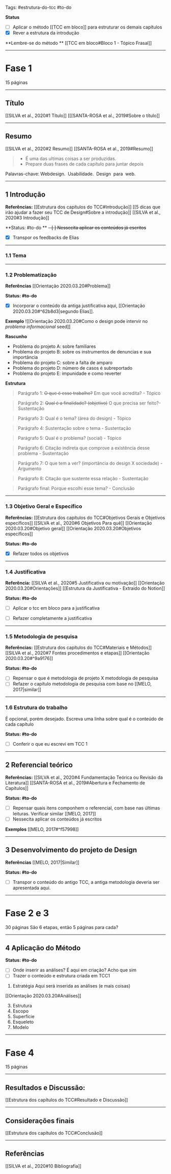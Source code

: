 Tags: #estrutura-do-tcc #to-do 

**Status**
- [ ] Aplicar o método [[TCC em bloco]] para estruturar os demais capítulos
- [x] Rever a estrutura da introdução

**Lembre-se do método **
[[TCC em bloco#Bloco 1 - Tópico Frasal]]


---
# Fase 1
15 páginas

---

## Título
[[SILVA et al., 2020#1 Título]]
[[[SANTA-ROSA et al., 2019#Sobre o título]]

---

## Resumo
[[SILVA et al., 2020#2 Resumo]]
[[SANTA-ROSA et al., 2019#Resumo]]
> * É uma das ultimas coisas a ser produzidas.
> * Prepare duas frases de cada capítulo para juntar depois

   Palavras-chave: Webdesign.  Usabilidade.  Design  para  web.
   
   -----

## 1 Introdução
**Referências:**
[[Estrutura dos capítulos do TCC#Introdução]]
[[5 dicas que irão ajudar a fazer seu TCC de Design#Sobre a introdução]]
[[SILVA et al., 2020#3 Introdução]]

**Status: #to-do ** 
~~- [ ] Nessecita aplicar os conteúdos já escritos~~
- [x] Transpor os feedbacks de Elias

---
### 1.1 Tema

----
### 1.2 Problematização
**Referências**
[[Orientação 2020.03.20#Problema]]

**Status: #to-do**
- [x] Incorporar o conteúdo da antiga justificativa aqui, [[Orientação 2020.03.20#^62b8d3|segundo Elias]].

**Exemplo**
![[Orientação 2020.03.20#Como o design pode intervir no _problema informacional_ seed]]

**Rascunho**
- Problema do projeto A: sobre familiares  
- Problema do projeto B: sobre os instrumentos de denuncias e sua importância  
- Problema do projeto C: sobre a falta de amparo  
- Problema do projeto D: número de casos é subreportado  
- Problema do projeto E: impunidade e como reverter  

**Estrutura**
> Parágrafo 1: ~~O que é esse trabalho?~~ Em que você acredita?  - Tópico

> Parágrafo 2: ~~Qual é a finalidade? (objetivo)~~ O que precisa ser feito?- Sustentação

> Parágrafo 3: Qual é o tema? (área do design) - Tópico

> Parágrafo 4: Sustentação sobre o tema - Sustentação

> Parágrafo 5: Qual é o problema? (social) - Tópico

> Parágrafo 6: Citação indireta que comprove a existência desse problema - Sustentação

> Parágrafo 7: O que tem a ver? (importância do design X sociedade) - Argumento

> Parágrafo 8: Citação que sustente essa relação - Sustentação

> Parágrafo final: Porque escolhi esse tema? - Conclusão

---
### 1.3 Objetivo Geral e Específico
**Referências:**
[[Estrutura dos capítulos do TCC#Objetivos Gerais e Objetivos específicos]]
[[SILVA et al., 2020#6 Objetivos Para quê]]
[[Orientação 2020.03.20#Objetivo geral]]
[[Orientação 2020.03.20#Objetivos específicos]] 

**Status: #to-do**
- [x] Refazer todos os objetivos

---
### 1.4 Justificativa  
**Referência:**
[[SILVA et al., 2020#5 Justificativa ou motivação]]
[[Orientação 2020.03.20#Orientações]]
[[Estrutura da Justificativa - Extraido do Notion]]

**Status: #to-do**
- [ ] Aplicar o tcc em bloco para a justificativa 
- [ ] Refazer completamente a justificativa


---
### 1.5 Metodologia de pesquisa
**Referências:**
[[Estrutura dos capítulos do TCC#Materiais e Métodos]]
[[SILVA et al., 2020#7 Fontes procedimentos e etapas]]
[[Orientação 2020.03.20#^9a9176]]

**Status: #to-do**
- [ ] Repensar o que é metodologia de projeto X metodologia de pesquisa
- [ ] Refazer o capítulo metodologia de pesquisa com base no [[MELO, 2017|similar]]

---
### 1.6 Estrutura do trabalho
É opcional, porém desejado. Escreva uma linha sobre qual é o conteúdo de cada capítulo

**Status: #to-do**
- [ ] Conferir o que eu escrevi em TCC 1

---
## 2 Referencial teórico
**Referências:**
[[SILVA et al., 2020#4 Fundamentação Teórica ou Revisão da Literatura]]
[[SANTA-ROSA et al., 2019#Abertura e Fechamento de Capítulos]]

**Status: #to-do**
- [ ] Repensar quais itens componhem o referencial, com base nas últimas leituras. Verificar similar [[MELO, 2017]]
- [ ] Nessecita aplicar os conteúdos já escritos

**Exemplos**
[[MELO, 2017#^f57998]]

---
## 3 Desenvolvimento do projeto de Design
**Referências**
[[MELO, 2017|Similar]]

**Status: #to-do**
- [ ] Transpor o conteúdo do antigo TCC, a antiga metodologia deveria ser apresentada aqui.

---
# Fase 2 e 3
30 páginas
São 6 etapas, então 5 páginas para cada?

----
## 4 Aplicação do Método
**Status: #to-do**
- [ ] Onde  inserir as análises? É aqui em criação? Acho que sim
- [ ] Trazer o conteúdo e estrutura criada em TCC1 

1. Estratégia
Aqui será inserida as análises (e mais coisas)

[[Orientação 2020.03.20#Análises]]

3. Estrutura
4. Escopo
5. Superfície
6. Esqueleto
7. Modelo

 ----
 # Fase 4
 15 páginas
 
 ---
 ## Resultados e Discussão:  
[[Estrutura dos capítulos do TCC#Resultado e Discussão]]

----
## Considerações finais
[[Estrutura dos capítulos do TCC#Conclusão]]

-----
## Referências
[[SILVA et al., 2020#10 Bibliografia]]